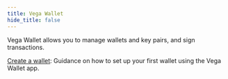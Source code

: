 ```yaml
---
title: Vega Wallet
hide_title: false
---
```


Vega Wallet allows you to manage wallets and key pairs, and sign transactions. 

[Create a wallet](/docs/tools/vega-wallet/cli-wallet/latest/create-wallet): Guidance on how to set up your first wallet using the Vega Wallet app. 
